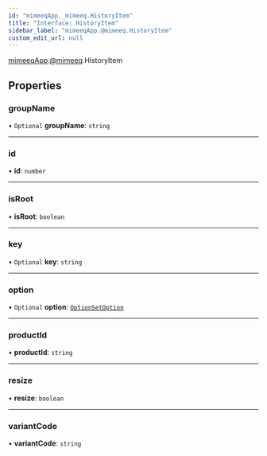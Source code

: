 ```yaml
---
id: "mimeeqApp._mimeeq.HistoryItem"
title: "Interface: HistoryItem"
sidebar_label: "mimeeqApp.@mimeeq.HistoryItem"
custom_edit_url: null
---
```


[mimeeqApp](../modules/mimeeqApp.md).[@mimeeq](../namespaces/mimeeqApp._mimeeq.md).HistoryItem

## Properties

### groupName

• `Optional` **groupName**: `string`

___

### id

• **id**: `number`

___

### isRoot

• **isRoot**: `boolean`

___

### key

• `Optional` **key**: `string`

___

### option

• `Optional` **option**: [`OptionSetOption`](mimeeqApp._mimeeq.OptionSetOption.md)

___

### productId

• **productId**: `string`

___

### resize

• **resize**: `boolean`

___

### variantCode

• **variantCode**: `string`

